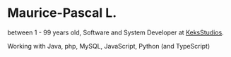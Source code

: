 # Maurice-Pascal L.
between 1 - 99 years old, Software and System Developer at [KeksStudios](https://keksstudios.dev).

Working with Java, php, MySQL, JavaScript, Python (and TypeScript)
